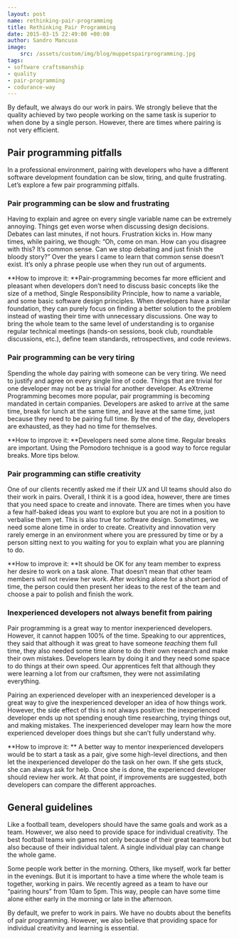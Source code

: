 ```yaml
---
layout: post
name: rethinking-pair-programming
title: Rethinking Pair Programming
date: 2015-03-15 22:49:00 +00:00
author: Sandro Mancuso
image:
    src: /assets/custom/img/blog/muppetspairprogramming.jpg
tags:
- software craftsmanship
- quality
- pair-programming
- codurance-way
---
```


By default, we always do our work in pairs. We strongly believe that the quality achieved by two people working on the same task is superior to when done by a single person. However, there are times where pairing is not very efficient. 

## Pair programming pitfalls 

In a professional environment, pairing with developers who have a different software development foundation can be slow, tiring, and quite frustrating. Let’s explore a few pair programming pitfalls.

### Pair programming can be slow and frustrating

Having to explain and agree on every single variable name can be extremely annoying. Things get even worse when discussing design decisions. Debates can last minutes, if not hours. Frustration kicks in. How many times, while pairing, we though: “Oh, come on man. How can you disagree with this? It’s common sense. Can we stop debating and just finish the bloody story?” Over the years I came to learn that common sense doesn’t exist. It’s only a phrase people use when they run out of arguments. 

**How to improve it: **Pair-programming becomes far more efficient and pleasant when developers don’t need to discuss basic concepts like the size of a method, Single Responsibility Principle, how to name a variable, and some basic software design principles. When developers have a similar foundation, they can purely focus on finding a better solution to the problem instead of wasting their time with unnecessary discussions. One way to bring the whole team to the same level of understanding is to organise regular technical meetings (hands-on sessions, book club, roundtable discussions, etc.), define team standards, retrospectives, and code reviews. 

### Pair programming can be very tiring

Spending the whole day pairing with someone can be very tiring. We need to justify and agree on every single line of code. Things that are trivial for one developer may not be as trivial for another developer. As eXtreme Programming becomes more popular, pair programming is becoming mandated in certain companies. Developers are asked to arrive at the same time, break for lunch at the same time, and leave at the same time, just because they need to be pairing full time. By the end of the day, developers are exhausted, as they had no time for themselves. 

**How to improve it: **Developers need some alone time. Regular breaks are important. Using the Pomodoro technique is a good way to force regular breaks. More tips below.

### Pair programming can stifle creativity

One of our clients recently asked me if their UX and UI teams should also do their work in pairs. Overall, I think it is a good idea, however, there are times that you need space to create and innovate. There are times when you have a few half-baked ideas you want to explore but you are not in a position to verbalise them yet. This is also true for software design. Sometimes, we need some alone time in order to create. Creativity and innovation very rarely emerge in an environment where you are pressured by time or by a person sitting next to you waiting for you to explain what you are planning to do. 

**How to improve it: **It should be OK for any team member to express her desire to work on a task alone. That doesn’t mean that other team members will not review her work. After working alone for a short period of time, the person could then present her ideas to the rest of the team and choose a pair to polish and finish the work. 

### Inexperienced developers not always benefit from pairing

Pair programming is a great way to mentor inexperienced developers. However, it cannot happen 100% of the time. Speaking to our apprentices, they said that although it was great to have someone _teaching_ them full time, they also needed some time alone to do their own research and make their own mistakes. Developers learn by doing it and they need some space to do things at their own speed. Our apprentices felt that although they were learning a lot from our craftsmen, they were not assimilating everything. 

Pairing an experienced developer with an inexperienced developer is a great way to give the inexperienced developer an idea of how things work. However, the side effect of this is not always positive: the inexperienced developer ends up not spending enough time researching, trying things out, and making mistakes. The inexperienced developer may learn how the more experienced developer does things but she can’t fully understand why. 

**How to improve it: ** A better way to mentor inexperienced developers would be to start a task as a pair, give some high-level directions, and then let the inexperienced developer do the task on her own. If she gets stuck, she can always ask for help. Once she is done, the experienced developer should review her work. At that point, if improvements are suggested, both developers can compare the different approaches.  

## General guidelines

Like a football team, developers should have the same goals and work as a team. However, we also need to provide space for individual creativity. The best football teams win games not only because of their great teamwork but also because of their individual talent. A single individual play can change the whole game. 

Some people work better in the morning. Others, like myself, work far better in the evenings. But it is important to have a time where the whole team is together, working in pairs. We recently agreed as a team to have our “pairing hours” from 10am to 5pm. This way, people can have some time alone either early in the morning or late in the afternoon. 

By default, we prefer to work in pairs. We have no doubts about the benefits of pair programming. However, we also believe that providing space for individual creativity and learning is essential. 
